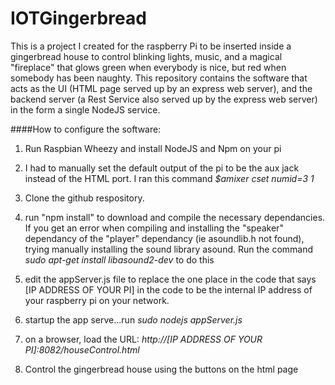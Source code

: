 # IOTGingerbread

This is a project I created for the raspberry Pi to be inserted inside a gingerbread house to control blinking lights, music, and a magical "fireplace" that glows green when everybody is nice, but red when somebody has been naughty.  This repository contains the software that acts as the UI (HTML page served up by an express web server), and the backend server (a Rest Service also served up by the express web server) in the form a single NodeJS service.

####How to configure the software:
1) Run Raspbian Wheezy and install NodeJS and Npm on your pi

2) I had to manually set the default output of the pi to be the aux jack instead of the HTML port.   I ran this command <i>$amixer cset numid=3 1</i>

3) Clone the github respository.

4) run "npm install" to download and compile the necessary dependancies.   If you get an error when compiling and installing the "speaker" dependancy of the "player" dependancy (ie asoundlib.h not found), trying manually installing the sound library asound.   Run the command <i>sudo apt-get install libasound2-dev</i> to do this

5) edit the appServer.js file to replace the one place in the code that says [IP ADDRESS OF YOUR PI] in the code to be the internal IP address of your raspberry pi on your network.

6) startup the app serve...run  <i>sudo nodejs appServer.js</i>

7) on a browser, load the URL:  <i>http://[IP ADDRESS OF YOUR PI]:8082/houseControl.html</i>   

8) Control the gingerbread house using the buttons on the html page

